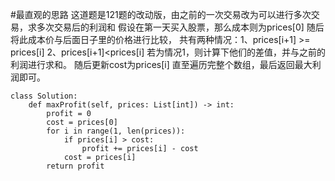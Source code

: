 #最直观的思路
这道题是121题的改动版，由之前的一次交易改为可以进行多次交易，求多次交易后的利润和
假设在第一天买入股票，那么成本则为prices[0]
随后将此成本价与后面日子里的价格进行比较，
共有两种情况：1、prices[i+1] >= prices[i] 2、prices[i+1]<prices[i] 
若为情况1，则计算下他们的差值，并与之前的利润进行求和。
随后更新cost为prices[i]
直至遍历完整个数组，最后返回最大利润即可。


```shell
class Solution:
    def maxProfit(self, prices: List[int]) -> int:
        profit = 0
        cost = prices[0]
        for i in range(1, len(prices)):
            if prices[i] > cost:
                profit += prices[i] - cost
            cost = prices[i]
        return profit

```

